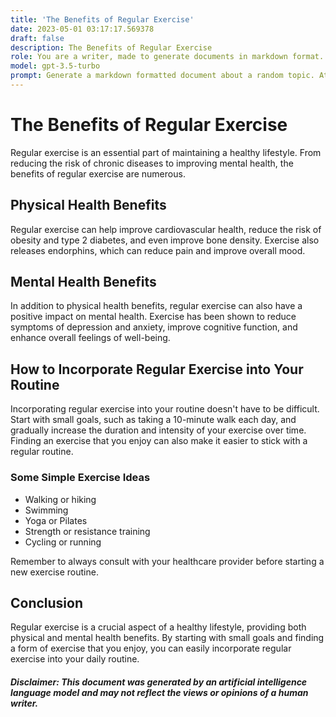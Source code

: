 ```yaml
---
title: 'The Benefits of Regular Exercise'
date: 2023-05-01 03:17:17.569378
draft: false
description: The Benefits of Regular Exercise
role: You are a writer, made to generate documents in markdown format. It is very important that all of the documents you generate are in valid markdown format.
model: gpt-3.5-turbo
prompt: Generate a markdown formatted document about a random topic. At the bottom, include a disclaimer explaining that the document was generated by you. The first line of the document should be the title. Make sure that the entire document is in proper markdown format, using a mix of various tags to make the document visually appealing.
---
```


# The Benefits of Regular Exercise

Regular exercise is an essential part of maintaining a healthy lifestyle. From reducing the risk of chronic diseases to improving mental health, the benefits of regular exercise are numerous.

## Physical Health Benefits

Regular exercise can help improve cardiovascular health, reduce the risk of obesity and type 2 diabetes, and even improve bone density. Exercise also releases endorphins, which can reduce pain and improve overall mood.

## Mental Health Benefits

In addition to physical health benefits, regular exercise can also have a positive impact on mental health. Exercise has been shown to reduce symptoms of depression and anxiety, improve cognitive function, and enhance overall feelings of well-being.

## How to Incorporate Regular Exercise into Your Routine

Incorporating regular exercise into your routine doesn't have to be difficult. Start with small goals, such as taking a 10-minute walk each day, and gradually increase the duration and intensity of your exercise over time. Finding an exercise that you enjoy can also make it easier to stick with a regular routine.

### Some Simple Exercise Ideas

- Walking or hiking
- Swimming
- Yoga or Pilates
- Strength or resistance training
- Cycling or running

Remember to always consult with your healthcare provider before starting a new exercise routine.

## Conclusion

Regular exercise is a crucial aspect of a healthy lifestyle, providing both physical and mental health benefits. By starting with small goals and finding a form of exercise that you enjoy, you can easily incorporate regular exercise into your daily routine.

##### Disclaimer: This document was generated by an artificial intelligence language model and may not reflect the views or opinions of a human writer.